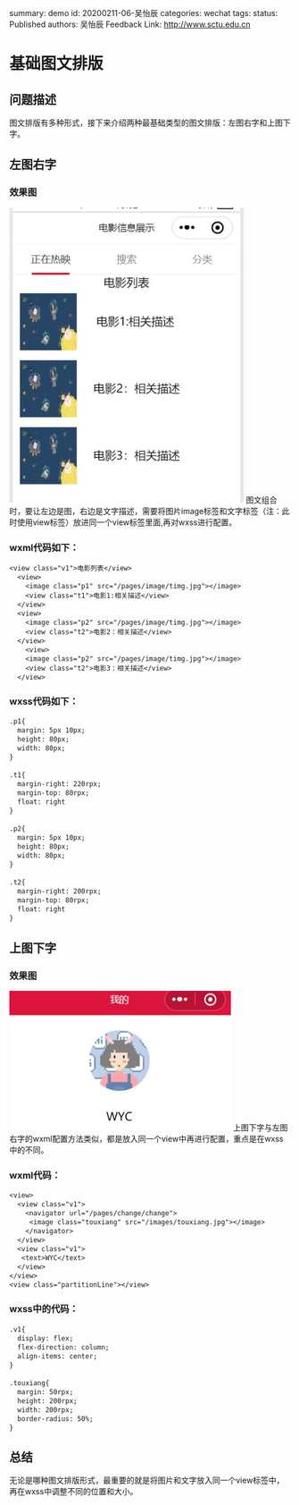 summary: demo
id: 20200211-06-吴怡辰
categories: wechat
tags: 
status: Published 
authors: 吴怡辰
Feedback Link: http://www.sctu.edu.cn
# 基础图文排版
## 问题描述
图文排版有多种形式，接下来介绍两种最基础类型的图文排版：左图右字和上图下字。
## 左图右字
### 效果图
![](assets/20200211-06-吴怡辰-1.jpg)
图文组合时，要让左边是图，右边是文字描述，需要将图片image标签和文字标签（注：此时使用view标签）放进同一个view标签里面,再对wxss进行配置。
### wxml代码如下：
```
<view class="v1">电影列表</view>
  <view>
    <image class="p1" src="/pages/image/timg.jpg"></image>
    <view class="t1">电影1:相关描述</view>
  </view>
  <view>
    <image class="p2" src="/pages/image/timg.jpg"></image>
    <view class="t2">电影2：相关描述</view>
  </view>
    <view>
    <image class="p2" src="/pages/image/timg.jpg"></image>
    <view class="t2">电影3：相关描述</view>
  </view>

```
### wxss代码如下：
```
.p1{
  margin: 5px 10px;
  height: 80px;
  width: 80px;
}

.t1{
  margin-right: 220rpx;
  margin-top: 80rpx;
  float: right
}

.p2{
  margin: 5px 10px;
  height: 80px;
  width: 80px;
}

.t2{
  margin-right: 200rpx;
  margin-top: 80rpx;
  float: right
}

```
## 上图下字
### 效果图
![](assets/20200211-06-吴怡辰-2.jpg)
上图下字与左图右字的wxml配置方法类似，都是放入同一个view中再进行配置，重点是在wxss中的不同。
### wxml代码：
```
<view>
  <view class="v1">
    <navigator url="/pages/change/change">
     <image class="touxiang" src="/images/touxiang.jpg"></image>
    </navigator>
  </view>
  <view class="v1">
   <text>WYC</text>
  </view>
</view>
<view class="partitionLine"></view>
```
### wxss中的代码：
```
.v1{
  display: flex;
  flex-direction: column;
  align-items: center;
}

.touxiang{
  margin: 50rpx;
  height: 200rpx;
  width: 200rpx;
  border-radius: 50%;
}

```
## 总结
无论是哪种图文排版形式，最重要的就是将图片和文字放入同一个view标签中，再在wxss中调整不同的位置和大小。